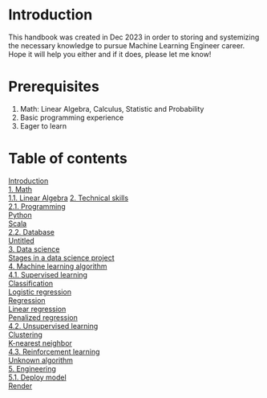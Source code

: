 # Introduction

This handbook was created in Dec 2023 in order to storing and systemizing the necessary knowledge to pursue Machine Learning Engineer career. Hope it will help you either and if it does, please let me know!

# Prerequisites

1. Math: Linear Algebra, Calculus, Statistic and Probability
2. Basic programming experience
3. Eager to learn

# Table of contents

[Introduction](README.md)  
[1. Math](<1. Math/README.md>)  
  [1.1. Linear Algebra](<1. Math/1.1. Linear Algebra.md>) 
[2. Technical skills](<2. Technical skills/README.md>)  
  [2.1. Programming](<2. Technical skills/2.1. Programming/README.md>)  
    [Python](<2. Technical skills/2.1. Programming/Python.md>)  
    [Scala](<2. Technical skills/2.1. Programming/Scala.md>)  
  [2.2. Database](<2. Technical skills/2.2. Database/README.md>)  
    [Untitled](<2. Technical skills/2.2. Database/Untitled.md>)  
[3. Data science](<3. Data science/README.md>)  
  [Stages in a data science project](<3. Data science/Stages in a data science project.md>)  
[4. Machine learning algorithm](<4. Machine learning algorithm/README.md>)  
  [4.1. Supervised learning](<4. Machine learning algorithm/4.1. Supervised learning/README.md>)  
    [Classification](<4. Machine learning algorithm/4.1. Supervised learning/Classification/README.md>)  
      [Logistic regression](<4. Machine learning algorithm/4.1. Supervised learning/Classification/Logistic regression.md>)  
    [Regression](<4. Machine learning algorithm/4.1. Supervised learning/Regression/README.md>)  
      [Linear regression](<4. Machine learning algorithm/4.1. Supervised learning/Regression/Linear regression.md>)  
      [Penalized regression](<4. Machine learning algorithm/4.1. Supervised learning/Regression/Penalized regression.md>)  
  [4.2. Unsupervised learning](<4. Machine learning algorithm/4.2. Unsupervised learning/README.md>)  
    [Clustering](<4. Machine learning algorithm/4.2. Unsupervised learning/Clustering/README.md>)  
      [K-nearest neighbor](<4. Machine learning algorithm/4.2. Unsupervised learning/Clustering/K-nearest neighbor.md>)  
  [4.3. Reinforcement learning](<4. Machine learning algorithm/4.3. Reinforcement learning/README.md>)  
    [Unknown algorithm](<4. Machine learning algorithm/4.3. Reinforcement learning/Unknown algorithm.md>)  
[5. Engineering](<5. Engineering/README.md>)  
  [5.1. Deploy model](<5. Engineering/5.1. Deploy model/README.md>)  
    [Render](<5. Engineering/5.1. Depoy model/Render.md>)  
## 